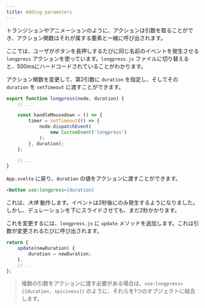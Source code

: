 ```yaml
---
title: Adding parameters
---
```


トランジションやアニメーションのように、アクションは引数を取ることができ、アクション関数はそれが属する要素と一緒に呼び出されます。

ここでは、ユーザがボタンを長押しするたびに同じ名前のイベントを発生させる `longpress` アクションを使っています。`longpress.js` ファイルに切り替えると、500msにハードコードされていることがわかります。

アクション関数を変更して、第2引数に `duration` を指定し、そしてその `duration` を `setTimeout` に渡すことができます。

```js
export function longpress(node, duration) {
	// ...

	const handleMousedown = () => {
		timer = setTimeout(() => {
			node.dispatchEvent(
				new CustomEvent('longpress')
			);
		}, duration);
	};

	// ...
}
```

`App.svelte` に戻り、`duration` の値をアクションに渡すことができます。

```html
<button use:longpress={duration}
```

これは、*大体* 動作します。イベントは2秒後にのみ発生するようになりました。しかし、デュレーションを下にスライドさせても、まだ2秒かかります。

これを変更するには、`longpress.js` に `update` メソッドを追加します。これは引数が変更されるたびに呼び出されます。

```js
return {
	update(newDuration) {
		duration = newDuration;
	},
	// ...
};
```

> 複数の引数をアクションに渡す必要がある場合は、`use:longpress={{duration, spiciness}}` のように、それらを1つのオブジェクトに結合します。